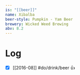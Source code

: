 ```yaml
---
is: "[[beer]]"
name: Xibalba
beer-style: Pumpkin - Yam Beer
brewery: Wicked Weed Brewing
abv: 8.2
---
```

# Log
- [x] [[2016-08]] #do/drink/beer 👍
